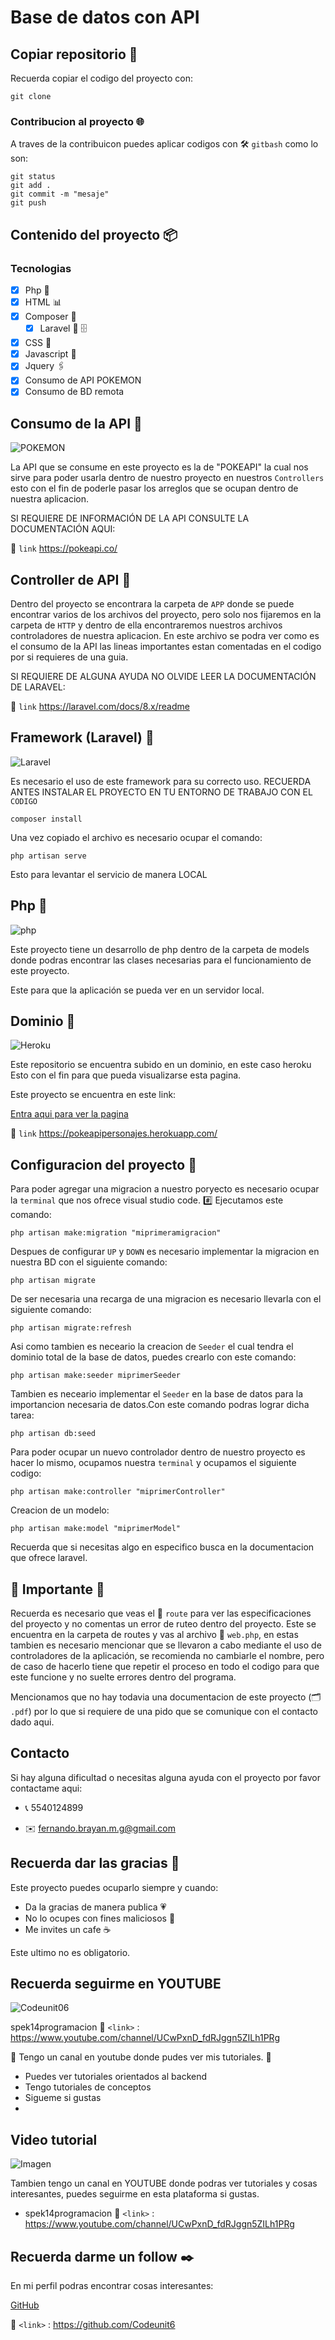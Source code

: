 # Base de datos con API
## Copiar repositorio :space_invader:

Recuerda copiar el codigo del proyecto con:
```
git clone
```
### Contribucion al proyecto :globe_with_meridians:
A traves de la contribuicon puedes aplicar codigos con  	:hammer_and_wrench: `gitbash` como lo son:

```
git status
git add .
git commit -m "mesaje"
git push
```
## Contenido del proyecto :package:

### Tecnologias

- [x] Php  	:open_file_folder:
- [x] HTML :bar_chart:
- [x] Composer 	:pushpin:
    - [x] Laravel :straight_ruler: 	:file_cabinet:
- [x] CSS :triangular_ruler:
- [x] Javascript :file_folder:
- [x] Jquery :paperclips:
- [x] Consumo de API POKEMON
- [x] Consumo de BD remota 
 
## Consumo de la API :pushpin:
![POKEMON](https://upload.wikimedia.org/wikipedia/commons/thumb/9/98/International_Pok%C3%A9mon_logo.svg/1280px-International_Pok%C3%A9mon_logo.svg.png "POKEMON")

La API que se consume en este proyecto es la de "POKEAPI" la cual nos sirve para poder usarla dentro de nuestro proyecto en nuestros `Controllers` esto con el fin de poderle pasar los arreglos que se ocupan dentro de nuestra aplicacion.

SI REQUIERE DE INFORMACIÓN DE LA API CONSULTE LA DOCUMENTACIÓN AQUI:

:link: `link` <https://pokeapi.co/>

## Controller de API :open_file_folder:
Dentro del proyecto se encontrara la carpeta de `APP` donde se puede encontrar varios de los archivos del proyecto, pero solo nos fijaremos en la carpeta de `HTTP` y dentro de ella encontraremos nuestros archivos controladores de nuestra aplicacion. En este archivo se podra ver como es el consumo de la API las lineas importantes estan comentadas en el codigo por si requieres de una guia.

SI REQUIERE DE ALGUNA AYUDA NO OLVIDE LEER LA DOCUMENTACIÓN DE LARAVEL:

:link: `link` <https://laravel.com/docs/8.x/readme>

## Framework (Laravel) :pushpin:
![Laravel](https://upload.wikimedia.org/wikipedia/commons/thumb/3/36/Logo.min.svg/2560px-Logo.min.svg.png "Laravel")

Es necesario el uso de este framework para su correcto uso.
RECUERDA ANTES INSTALAR EL PROYECTO EN TU ENTORNO DE TRABAJO CON EL `CODIGO` 
```
composer install
```
Una vez copiado el archivo es necesario ocupar el comando:
```
php artisan serve
```
Esto para levantar el servicio de manera LOCAL

## Php :open_file_folder:
![php](https://upload.wikimedia.org/wikipedia/commons/thumb/2/27/PHP-logo.svg/2560px-PHP-logo.svg.png)

Este proyecto tiene un desarrollo de php dentro de la carpeta de models donde podras encontrar las clases necesarias para el funcionamiento de este proyecto.

Este para que la aplicación se pueda ver en un servidor local.

## Dominio :round_pushpin:

![Heroku](https://upload.wikimedia.org/wikipedia/commons/thumb/e/ec/Heroku_logo.svg/2560px-Heroku_logo.svg.png)

Este repositorio se encuentra subido en un dominio, en este caso heroku
Esto con el fin para que pueda visualizarse esta pagina. 

Este proyecto se encuentra en este link:

[Entra aqui para ver la pagina](https://hackerspi.herokuapp.com/ "dominio")
 
 :link: `link` <https://pokeapipersonajes.herokuapp.com/>

## Configuracion del proyecto :wrench:

Para poder agregar una migracion a nuestro poryecto es necesario ocupar la `terminal` que nos ofrece visual studio code.
 :hash: Ejecutamos este comando:
```
php artisan make:migration "miprimeramigracion"
```
Despues de configurar `UP` y `DOWN` es necesario implementar la migracion en nuestra BD con el siguiente comando:
```
php artisan migrate
```
De ser necesaria una recarga de una migracion es necesario llevarla con el siguiente comando:
```
php artisan migrate:refresh
```
Asi como tambien es neceario la creacion de `Seeder` el cual tendra el dominio total de la base de datos, puedes crearlo con este comando:
```
php artisan make:seeder miprimerSeeder
```
Tambien es neceario implementar el `Seeder` en la base de datos para la importancion necesaria de datos.Con este comando podras lograr dicha tarea:
```
php artisan db:seed
```
Para poder ocupar un nuevo controlador dentro de nuestro proyecto es hacer lo mismo, ocupamos nuestra `terminal` y ocupamos el siguiente codigo:
```
php artisan make:controller "miprimerController"
```
Creacion de un modelo:
```
php artisan make:model "miprimerModel"
```
Recuerda que si necesitas algo en especifico busca en la documentacion que ofrece laravel.


## :pushpin: Importante :pushpin:

Recuerda es necesario que veas el  	:open_file_folder: `route` para ver las especificaciones del proyecto y no comentas un error de ruteo dentro del proyecto. Este se encuentra en la carpeta de routes y vas al archivo :card_index: `web.php`, en estas tambien es necesario mencionar que se llevaron a cabo mediante el uso de controladores de la aplicación, se recomienda no cambiarle el nombre, pero de caso de hacerlo tiene que repetir el proceso en todo el codigo para que este funcione y no suelte errores dentro del programa.

Mencionamos que no hay todavia una documentacion de este proyecto (:card_index_dividers: `.pdf`) por lo que si requiere de una pido que se comunique con el contacto dado aqui.


## Contacto

Si hay alguna dificultad o necesitas alguna ayuda con el proyecto por favor contactame aqui:
- :telephone_receiver:  5540124899

- :envelope:  fernando.brayan.m.g@gmail.com

## Recuerda dar las gracias :blue_heart:

Este proyecto puedes ocuparlo siempre y cuando:
- Da la gracias de manera publica :heartpulse:
- No lo ocupes con fines maliciosos :lock_with_ink_pen:
- Me invites un cafe :coffee:

Este ultimo no es obligatorio.

## Recuerda seguirme en YOUTUBE

![Codeunit06](https://github.com/Codeunit6/Codeunit6/blob/main/anbu.jpg "Codeunit06")

spek14programacion :link: `<link>` : <https://www.youtube.com/channel/UCwPxnD_fdRJggn5ZILh1PRg>

📌 Tengo un canal en youtube donde pudes ver mis tutoriales. 📌

- Puedes ver tutoriales orientados al backend
- Tengo tutoriales de conceptos
- Sigueme si gustas 
-


## Video tutorial

![Imagen](https://upload.wikimedia.org/wikipedia/commons/thumb/9/9e/YouTube_Logo_%282013-2017%29.svg/2560px-YouTube_Logo_%282013-2017%29.svg.png "Imagen")


Tambien tengo un canal en YOUTUBE donde podras ver tutoriales y cosas interesantes, puedes seguirme en esta plataforma si gustas.

- spek14programacion :link: `<link>` : <https://www.youtube.com/channel/UCwPxnD_fdRJggn5ZILh1PRg>

## Recuerda darme un follow :black_nib:

En mi perfil podras encontrar cosas interesantes: 

[GitHub](https://github.com/Codeunit6 "GitHub")

:link: `<link>` : <https://github.com/Codeunit6>
